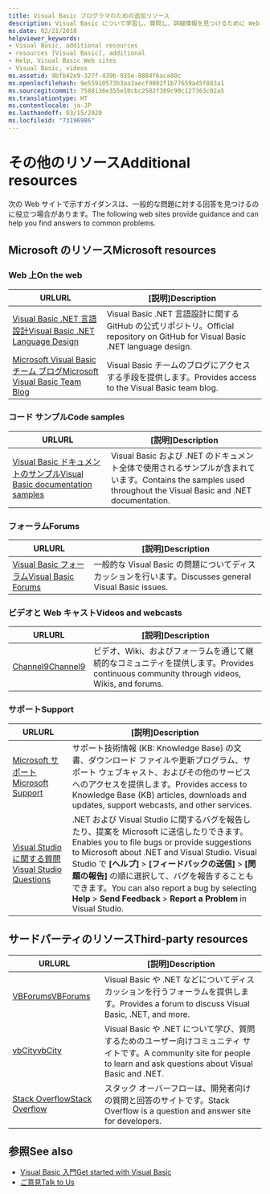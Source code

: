 ```yaml
---
title: Visual Basic プログラマのための追加リソース
description: Visual Basic について学習し、質問し、詳細情報を見つけるために Web 上でリソースを検出します。
ms.date: 02/21/2018
helpviewer_keywords:
- Visual Basic, additional resources
- resources [Visual Basic], additional
- Help, Visual Basic Web sites
- Visual Basic, videos
ms.assetid: 9bfb42e9-327f-439b-935e-8884f6aca80c
ms.openlocfilehash: 9e55910573b3aa3aecf9082f1b77659a45f883a1
ms.sourcegitcommit: 7588136e355e10cbc2582f389c90c127363c02a5
ms.translationtype: HT
ms.contentlocale: ja-JP
ms.lasthandoff: 03/15/2020
ms.locfileid: "73196986"
---
```

# <a name="additional-resources"></a><span data-ttu-id="0d087-103">その他のリソース</span><span class="sxs-lookup"><span data-stu-id="0d087-103">Additional resources</span></span>

<span data-ttu-id="0d087-104">次の Web サイトで示すガイダンスは、一般的な問題に対する回答を見つけるのに役立つ場合があります。</span><span class="sxs-lookup"><span data-stu-id="0d087-104">The following web sites provide guidance and can help you find answers to common problems.</span></span>

## <a name="microsoft-resources"></a><span data-ttu-id="0d087-105">Microsoft のリソース</span><span class="sxs-lookup"><span data-stu-id="0d087-105">Microsoft resources</span></span>

### <a name="on-the-web"></a><span data-ttu-id="0d087-106">Web 上</span><span class="sxs-lookup"><span data-stu-id="0d087-106">On the web</span></span>

|<span data-ttu-id="0d087-107">URL</span><span class="sxs-lookup"><span data-stu-id="0d087-107">URL</span></span>|<span data-ttu-id="0d087-108">[説明]</span><span class="sxs-lookup"><span data-stu-id="0d087-108">Description</span></span>|
|----------|----------------|
|[<span data-ttu-id="0d087-109">Visual Basic .NET 言語設計</span><span class="sxs-lookup"><span data-stu-id="0d087-109">Visual Basic .NET Language Design</span></span>](https://github.com/dotnet/vblang)|<span data-ttu-id="0d087-110">Visual Basic .NET 言語設計に関する GitHub の公式リポジトリ。</span><span class="sxs-lookup"><span data-stu-id="0d087-110">Official repository on GitHub for Visual Basic .NET language design.</span></span>|
|[<span data-ttu-id="0d087-111">Microsoft Visual Basic チーム ブログ</span><span class="sxs-lookup"><span data-stu-id="0d087-111">Microsoft Visual Basic Team Blog</span></span>](https://devblogs.microsoft.com/vbteam/)|<span data-ttu-id="0d087-112">Visual Basic チームのブログにアクセスする手段を提供します。</span><span class="sxs-lookup"><span data-stu-id="0d087-112">Provides access to the Visual Basic team blog.</span></span>|

### <a name="code-samples"></a><span data-ttu-id="0d087-113">コード サンプル</span><span class="sxs-lookup"><span data-stu-id="0d087-113">Code samples</span></span>

|<span data-ttu-id="0d087-114">URL</span><span class="sxs-lookup"><span data-stu-id="0d087-114">URL</span></span>|<span data-ttu-id="0d087-115">[説明]</span><span class="sxs-lookup"><span data-stu-id="0d087-115">Description</span></span>|
|----------|----------------|
|[<span data-ttu-id="0d087-116">Visual Basic ドキュメントのサンプル</span><span class="sxs-lookup"><span data-stu-id="0d087-116">Visual Basic documentation samples</span></span>](https://github.com/dotnet/samples/tree/master/snippets/visualbasic)|<span data-ttu-id="0d087-117">Visual Basic および .NET のドキュメント全体で使用されるサンプルが含まれています。</span><span class="sxs-lookup"><span data-stu-id="0d087-117">Contains the samples used throughout the Visual Basic and .NET documentation.</span></span>|

### <a name="forums"></a><span data-ttu-id="0d087-118">フォーラム</span><span class="sxs-lookup"><span data-stu-id="0d087-118">Forums</span></span>

|<span data-ttu-id="0d087-119">URL</span><span class="sxs-lookup"><span data-stu-id="0d087-119">URL</span></span>|<span data-ttu-id="0d087-120">[説明]</span><span class="sxs-lookup"><span data-stu-id="0d087-120">Description</span></span>|
|----------|----------------|
|[<span data-ttu-id="0d087-121">Visual Basic フォーラム</span><span class="sxs-lookup"><span data-stu-id="0d087-121">Visual Basic Forums</span></span>](https://social.msdn.microsoft.com/Forums/vstudio/home?forum=vbgeneral)|<span data-ttu-id="0d087-122">一般的な Visual Basic の問題についてディスカッションを行います。</span><span class="sxs-lookup"><span data-stu-id="0d087-122">Discusses general Visual Basic issues.</span></span>|

### <a name="videos-and-webcasts"></a><span data-ttu-id="0d087-123">ビデオと Web キャスト</span><span class="sxs-lookup"><span data-stu-id="0d087-123">Videos and webcasts</span></span>

|<span data-ttu-id="0d087-124">URL</span><span class="sxs-lookup"><span data-stu-id="0d087-124">URL</span></span>|<span data-ttu-id="0d087-125">[説明]</span><span class="sxs-lookup"><span data-stu-id="0d087-125">Description</span></span>|
|----------|----------------|
|[<span data-ttu-id="0d087-126">Channel9</span><span class="sxs-lookup"><span data-stu-id="0d087-126">Channel9</span></span>](https://channel9.msdn.com/)|<span data-ttu-id="0d087-127">ビデオ、Wiki、およびフォーラムを通じて継続的なコミュニティを提供します。</span><span class="sxs-lookup"><span data-stu-id="0d087-127">Provides continuous community through videos, Wikis, and forums.</span></span>|

### <a name="support"></a><span data-ttu-id="0d087-128">サポート</span><span class="sxs-lookup"><span data-stu-id="0d087-128">Support</span></span>

|<span data-ttu-id="0d087-129">URL</span><span class="sxs-lookup"><span data-stu-id="0d087-129">URL</span></span>|<span data-ttu-id="0d087-130">[説明]</span><span class="sxs-lookup"><span data-stu-id="0d087-130">Description</span></span>|
|----------|----------------|
|[<span data-ttu-id="0d087-131">Microsoft サポート</span><span class="sxs-lookup"><span data-stu-id="0d087-131">Microsoft Support</span></span>](https://support.microsoft.com)|<span data-ttu-id="0d087-132">サポート技術情報 (KB: Knowledge Base) の文書、ダウンロード ファイルや更新プログラム、サポート ウェブキャスト、およびその他のサービスへのアクセスを提供します。</span><span class="sxs-lookup"><span data-stu-id="0d087-132">Provides access to Knowledge Base (KB) articles, downloads and updates, support webcasts, and other services.</span></span>|
|[<span data-ttu-id="0d087-133">Visual Studio に関する質問</span><span class="sxs-lookup"><span data-stu-id="0d087-133">Visual Studio Questions</span></span>](https://developercommunity.visualstudio.com)|<span data-ttu-id="0d087-134">.NET および Visual Studio に関するバグを報告したり、提案を Microsoft に送信したりできます。</span><span class="sxs-lookup"><span data-stu-id="0d087-134">Enables you to file bugs or provide suggestions to Microsoft about .NET and Visual Studio.</span></span> <span data-ttu-id="0d087-135">Visual Studio で **[ヘルプ]**  >  **[フィードバックの送信]**  >  **[問題の報告]** の順に選択して、バグを報告することもできます。</span><span class="sxs-lookup"><span data-stu-id="0d087-135">You can also report a bug by selecting **Help** > **Send Feedback** > **Report a Problem** in Visual Studio.</span></span>|

## <a name="third-party-resources"></a><span data-ttu-id="0d087-136">サードパーティのリソース</span><span class="sxs-lookup"><span data-stu-id="0d087-136">Third-party resources</span></span>

|<span data-ttu-id="0d087-137">URL</span><span class="sxs-lookup"><span data-stu-id="0d087-137">URL</span></span>|<span data-ttu-id="0d087-138">[説明]</span><span class="sxs-lookup"><span data-stu-id="0d087-138">Description</span></span>|
|----------|----------------|
|[<span data-ttu-id="0d087-139">VBForums</span><span class="sxs-lookup"><span data-stu-id="0d087-139">VBForums</span></span>](http://www.vbforums.com/)|<span data-ttu-id="0d087-140">Visual Basic や .NET などについてディスカッションを行うフォーラムを提供します。</span><span class="sxs-lookup"><span data-stu-id="0d087-140">Provides a forum to discuss Visual Basic, .NET, and more.</span></span>|
|[<span data-ttu-id="0d087-141">vbCity</span><span class="sxs-lookup"><span data-stu-id="0d087-141">vbCity</span></span>](http://vbcity.com/)|<span data-ttu-id="0d087-142">Visual Basic や .NET について学び、質問するためのユーザー向けコミュニティ サイトです。</span><span class="sxs-lookup"><span data-stu-id="0d087-142">A community site for people to learn and ask questions about Visual Basic and .NET.</span></span>|
|[<span data-ttu-id="0d087-143">Stack Overflow</span><span class="sxs-lookup"><span data-stu-id="0d087-143">Stack Overflow</span></span>](https://stackoverflow.com/questions/tagged/vb.net)|<span data-ttu-id="0d087-144">スタック オーバーフローは、開発者向けの質問と回答のサイトです。</span><span class="sxs-lookup"><span data-stu-id="0d087-144">Stack Overflow is a question and answer site for developers.</span></span>|

## <a name="see-also"></a><span data-ttu-id="0d087-145">参照</span><span class="sxs-lookup"><span data-stu-id="0d087-145">See also</span></span>

- [<span data-ttu-id="0d087-146">Visual Basic 入門</span><span class="sxs-lookup"><span data-stu-id="0d087-146">Get started with Visual Basic</span></span>](../../visual-basic/getting-started/index.md)
- [<span data-ttu-id="0d087-147">ご意見</span><span class="sxs-lookup"><span data-stu-id="0d087-147">Talk to Us</span></span>](/visualstudio/ide/feedback-options)
